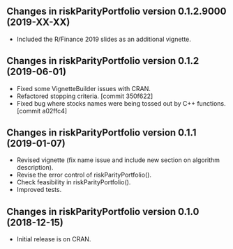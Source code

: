 ## Changes in riskParityPortfolio version 0.1.2.9000 (2019-XX-XX)

* Included the R/Finance 2019 slides as an additional vignette.


## Changes in riskParityPortfolio version 0.1.2 (2019-06-01)

* Fixed some VignetteBuilder issues with CRAN.
* Refactored stopping criteria. [commit 350f622]
* Fixed bug where stocks names were being tossed out by C++ functions. [commit a02ffc4]


## Changes in riskParityPortfolio version 0.1.1 (2019-01-07)

* Revised vignette (fix name issue and include new section on algorithm description).
* Revise the error control of riskParityPortfolio().
* Check feasibility in riskParityPortfolio().
* Improved tests.


## Changes in riskParityPortfolio version 0.1.0 (2018-12-15)

* Initial release is on CRAN.
